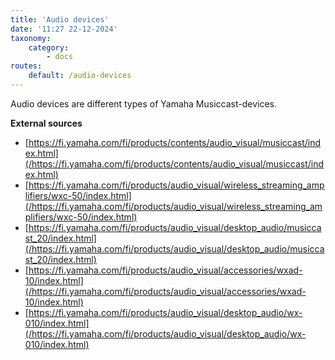 ```yaml
---
title: 'Audio devices'
date: '11:27 22-12-2024'
taxonomy:
    category:
        - docs
routes:
    default: /audio-devices
---
```


Audio devices are different types of Yamaha Musiccast-devices.

**External sources**
* [https://fi.yamaha.com/fi/products/contents/audio_visual/musiccast/index.html](/https://fi.yamaha.com/fi/products/contents/audio_visual/musiccast/index.html)
* [https://fi.yamaha.com/fi/products/audio_visual/wireless_streaming_amplifiers/wxc-50/index.html](/https://fi.yamaha.com/fi/products/audio_visual/wireless_streaming_amplifiers/wxc-50/index.html)
* [https://fi.yamaha.com/fi/products/audio_visual/desktop_audio/musiccast_20/index.html](/https://fi.yamaha.com/fi/products/audio_visual/desktop_audio/musiccast_20/index.html)
* [https://fi.yamaha.com/fi/products/audio_visual/accessories/wxad-10/index.html](/https://fi.yamaha.com/fi/products/audio_visual/accessories/wxad-10/index.html)
* [https://fi.yamaha.com/fi/products/audio_visual/desktop_audio/wx-010/index.html](/https://fi.yamaha.com/fi/products/audio_visual/desktop_audio/wx-010/index.html)